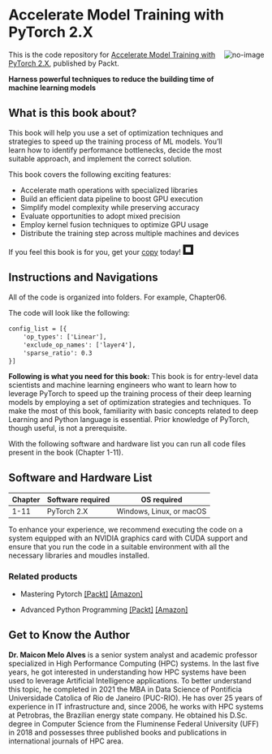# Accelerate Model Training with PyTorch 2.X

<a href="https://www.packtpub.com/product/accelerate-model-training-with-pytorch-2x/9781805120100"><img src="https://content.packt.com/B20959/cover_image_small.jpg" alt="no-image" height="256px" align="right"></a>

This is the code repository for [Accelerate Model Training with PyTorch 2.X](https://www.packtpub.com/product/accelerate-model-training-with-pytorch-2x/9781805120100), published by Packt.

**Harness powerful techniques to reduce the building time of machine learning models**

## What is this book about?
This book will help you use a set of optimization techniques and strategies to speed up the training process of ML models. You’ll learn how to identify performance bottlenecks, decide the most suitable approach, and implement the correct solution.

This book covers the following exciting features:
* Accelerate math operations with specialized libraries
* Build an efficient data pipeline to boost GPU execution
* Simplify model complexity while preserving accuracy
* Evaluate opportunities to adopt mixed precision
* Employ kernel fusion techniques to optimize GPU usage
* Distribute the training step across multiple machines and devices

If you feel this book is for you, get your [copy](https://www.amazon.com/Accelerate-model-training-PyTorch-2-0/dp/1805120107/ref=sr_1_1?crid=K8F38WI6HJ7C&dib=eyJ2IjoiMSJ9.R0r7MEARNJbUN0awD7l8sspSix9bKg4oAuZWLuauaohJwA2x6AgGSjoZINrQn7HJWBE2wh2QvUqqBwb6942d99slvffifU1GPr6pu2AIlcyzei34O1J340l-MKhewmID2wvO1G4B0sPXEGlsnLinwA1ppKJBi6ohK_Q-3p-wdD9SsZLlqj9UTuVJvhX4HMUUuAahPyxhl3pKoPWjyuIWMhlXa6dJCkD1_Fbt4gPTGlE.H4gs9s11GT7q9edEHEtzWG30QF8CjldbqpXWoglqpO4&dib_tag=se&keywords=Accelerate+Model+Training+with+PyTorch+2.X&qid=1712128907&sprefix=accelerate+model+training+with+pytorch+2.x%2Caps%2C768&sr=8-1) today!
<a href="https://www.packtpub.com/?utm_source=github&utm_medium=banner&utm_campaign=GitHubBanner"><img src="https://raw.githubusercontent.com/PacktPublishing/GitHub/master/GitHub.png" 
alt="https://www.packtpub.com/" border="5" /></a>
## Instructions and Navigations
All of the code is organized into folders. For example, Chapter06.

The code will look like the following:
```
config_list = [{
    'op_types': ['Linear'],
    'exclude_op_names': ['layer4'],
    'sparse_ratio': 0.3
}]
```

**Following is what you need for this book:**
This book is for entry-level data scientists and machine learning engineers who want to learn how to leverage PyTorch to speed up the training process of their deep learning models by employing a set of optimization strategies and techniques. To make the most of this book, familiarity with basic concepts related to deep Learning and Python language is essential. Prior knowledge of PyTorch, though useful, is not a prerequisite.

With the following software and hardware list you can run all code files present in the book (Chapter 1-11).
## Software and Hardware List
| Chapter | Software required | OS required |
| -------- | ------------------------------------ | ----------------------------------- |
| 1-11 | PyTorch 2.X | Windows, Linux, or macOS |

To enhance your experience, we recommend executing the code on a system equipped with an NVIDIA graphics card with CUDA support and ensure that you run the code in a suitable environment with all the necessary libraries and moudles installed.

### Related products
* Mastering Pytorch [[Packt]](https://www.packtpub.com/product/mastering-pytorch-second-edition/9781801074308) [[Amazon]](https://www.amazon.com/Mastering-PyTorch-powerful-learning-architectures/dp/1801074305/ref=sr_1_1?crid=33AHF6JM4F9A3&dib=eyJ2IjoiMSJ9.noK35dYks6axzt5WU2UhtLXOuU_TsfgAo_qjgMBy00a4HU3uxin7sTZDBhS8SrrWREjipOTeMsjcmwzF2NHDeSVTqTQWsz1YiqhZ4a_68ulgrRlCHE_hfDTjs4h6d9JsZSzW6Kl1m8TiWb4Ysxr6kMp7P09JWsjgvWt03heq58WtlUz1F58pr-4Z2olv0RBcEFEn94lyWxmR0NedZiqJEFhr4mc-hf1yyEDd9b1EbcM.qWJ73SnRbQ77nNPqxPm9fkdDJTXYDpJLIXS2OqBz9WU&dib_tag=se&keywords=Mastering+Pytorch&qid=1712134269&sprefix=mastering+pytorch%2Caps%2C745&sr=8-1)

* Advanced Python Programming [[Packt]](https://www.packtpub.com/product/advanced-python-programming-second-edition/9781801814010) [[Amazon]](https://www.amazon.com/Advanced-Python-Programming-Accelerate-techniques-ebook/dp/B09PC2CNXF/ref=sr_1_1?crid=14M7ZN5RT2961&dib=eyJ2IjoiMSJ9.mnDUm-_MUTBTKIFg01BiIqzyOCXC5hA41cLKwCJ70K13F90J6z5a-MM-CZGATRdWfBY66kwbv7ev8dIPFtjncksIOFnDNfr41bit32DB5yUpM4BS4Efsevf_eyETrAHIbF8KAdHmKb6p4FXwcJHxhfGOAUEghsZVr6fygwtoKloSuZ5HOJirEw8Jt5vaD-W1I9VIEtdhMedebvIM-2stzhkqXmeHExwxqhX7vn88zJU.JAjdR-RwGGA-YQMpmxM0CShQCqXHV_pVpSlB8PMWm6Q&dib_tag=se&keywords=Advanced+Python+Programming&qid=1712134327&sprefix=advanced+python+programming%2Caps%2C354&sr=8-1)

## Get to Know the Author
**Dr. Maicon Melo Alves**
 is a senior system analyst and academic professor specialized in High Performance Computing (HPC) systems. In the last five years, he got interested in understanding how HPC systems have been used to leverage Artificial Intelligence applications. To better understand this topic, he completed in 2021 the MBA in Data Science of Pontificia Universidade Catolica of Rio de Janeiro (PUC-RIO).
He has over 25 years of experience in IT infrastructure and, since 2006, he works with HPC systems at Petrobras, the Brazilian energy state company. He obtained his D.Sc. degree in Computer Science from the Fluminense Federal University (UFF) in 2018 and possesses three published books and publications in international journals of HPC area.
